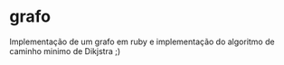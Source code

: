 grafo
=====

Implementação de um grafo em ruby e implementação do algoritmo de caminho minimo de Dikjstra ;)

